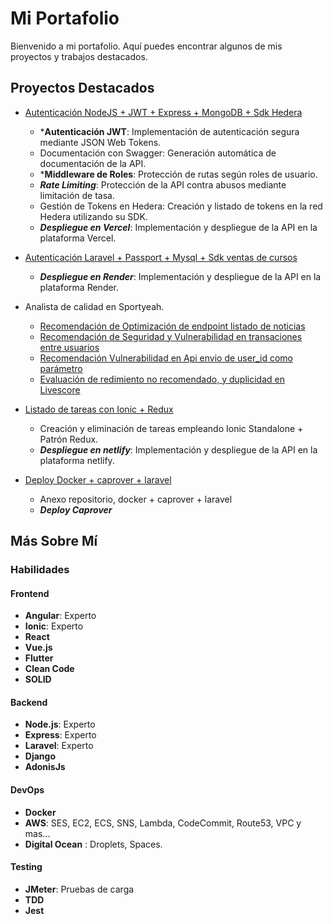 # Mi Portafolio

Bienvenido a mi portafolio. Aquí puedes encontrar algunos de mis proyectos y trabajos destacados.

## Proyectos Destacados

- [Autenticación NodeJS + JWT + Express + MongoDB + Sdk Hedera](https://vercel-demo-one-plum.vercel.app/api-docs/)
  - ***Autenticación JWT**: Implementación de autenticación segura mediante JSON Web Tokens.
  - Documentación con Swagger: Generación automática de documentación de la API.
  - ***Middleware de Roles**: Protección de rutas según roles de usuario.
  - ***Rate Limiting***: Protección de la API contra abusos mediante limitación de tasa.
  - Gestión de Tokens en Hedera: Creación y listado de tokens en la red Hedera utilizando su SDK.
  - ***Despliegue en Vercel***: Implementación y despliegue de la API en la plataforma Vercel.
 
- [Autenticación Laravel + Passport + Mysql + Sdk ventas de cursos](https://api-cursos-hvmk.onrender.com/api/documentation)
  - ***Despliegue en Render***: Implementación y despliegue de la API en la plataforma Render.

- Analista de calidad en Sportyeah.
  - [Recomendación de Optimización de endpoint listado de noticias](https://drive.google.com/file/d/1uwQx5byb6QhX3RIUGDMos44fCyHsjg3I/view?usp=sharing)
  - [Recomendación de Seguridad y Vulnerabilidad en transaciones entre usuarios](https://drive.google.com/file/d/1HZ2Qhx8r8L84amjMy5HG2ULdZJVV6BBm/view?usp=sharing)
  - [Recomendación Vulnerabilidad en Api envio de user_id como parámetro](https://drive.google.com/file/d/10qv3aMpcpRdcHi0RUslAU4eYXP2vzFQ8/view?usp=sharing)
  - [Evaluación de redimiento no recomendado, y duplicidad en Livescore](https://drive.google.com/file/d/1AS36NqEm_vGyOCcbb65FAMQ4YuiN3YBZ/view?usp=sharing)

- [Listado de tareas con Ionic + Redux](https://todoionic-ngrx.netlify.app/)
  - Creación y eliminación de tareas empleando Ionic Standalone + Patrón Redux.
  - ***Despliegue en netlify***: Implementación y despliegue de la API en la plataforma netlify.
 
- [Deploy Docker + caprover + laravel](https://github.com/houltman/caprover-laravel.git)
  - Anexo repositorio, docker + caprover + laravel
  - ***Deploy Caprover***

## Más Sobre Mí

### Habilidades

#### Frontend
- **Angular**: Experto
- **Ionic**: Experto
- **React**
- **Vue.js**
- **Flutter**
- **Clean Code**
- **SOLID**

#### Backend
- **Node.js**: Experto
- **Express**: Experto
- **Laravel**: Experto
- **Django**
- **AdonisJs**

#### DevOps
- **Docker**
- **AWS**: SES, EC2, ECS, SNS, Lambda, CodeCommit, Route53, VPC y mas...
- **Digital Ocean** : Droplets, Spaces.

#### Testing
- **JMeter**: Pruebas de carga
- **TDD**
- **Jest**
